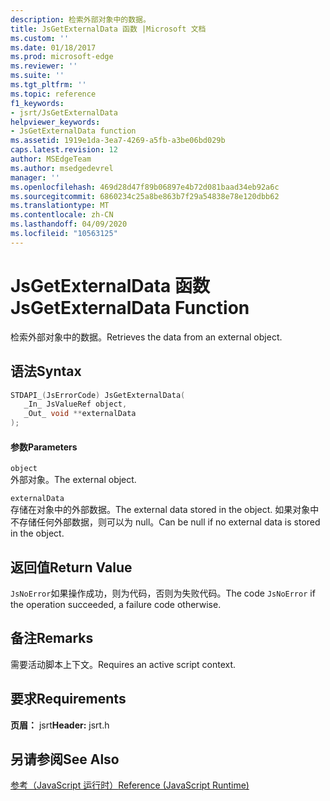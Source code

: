 ```yaml
---
description: 检索外部对象中的数据。
title: JsGetExternalData 函数 |Microsoft 文档
ms.custom: ''
ms.date: 01/18/2017
ms.prod: microsoft-edge
ms.reviewer: ''
ms.suite: ''
ms.tgt_pltfrm: ''
ms.topic: reference
f1_keywords:
- jsrt/JsGetExternalData
helpviewer_keywords:
- JsGetExternalData function
ms.assetid: 1919e1da-3ea7-4269-a5fb-a3be06bd029b
caps.latest.revision: 12
author: MSEdgeTeam
ms.author: msedgedevrel
manager: ''
ms.openlocfilehash: 469d28d47f89b06897e4b72d081baad34eb92a6c
ms.sourcegitcommit: 6860234c25a8be863b7f29a54838e78e120dbb62
ms.translationtype: MT
ms.contentlocale: zh-CN
ms.lasthandoff: 04/09/2020
ms.locfileid: "10563125"
---
```

# <span data-ttu-id="71790-103">JsGetExternalData 函数</span><span class="sxs-lookup"><span data-stu-id="71790-103">JsGetExternalData Function</span></span>
<span data-ttu-id="71790-104">检索外部对象中的数据。</span><span class="sxs-lookup"><span data-stu-id="71790-104">Retrieves the data from an external object.</span></span>  
  
## <span data-ttu-id="71790-105">语法</span><span class="sxs-lookup"><span data-stu-id="71790-105">Syntax</span></span>  
  
```cpp  
STDAPI_(JsErrorCode) JsGetExternalData(  
   _In_ JsValueRef object,  
   _Out_ void **externalData  
);  
```  
  
#### <span data-ttu-id="71790-106">参数</span><span class="sxs-lookup"><span data-stu-id="71790-106">Parameters</span></span>  
 `object`  
 <span data-ttu-id="71790-107">外部对象。</span><span class="sxs-lookup"><span data-stu-id="71790-107">The external object.</span></span>  
  
 `externalData`  
 <span data-ttu-id="71790-108">存储在对象中的外部数据。</span><span class="sxs-lookup"><span data-stu-id="71790-108">The external data stored in the object.</span></span> <span data-ttu-id="71790-109">如果对象中不存储任何外部数据，则可以为 null。</span><span class="sxs-lookup"><span data-stu-id="71790-109">Can be null if no external data is stored in the object.</span></span>  
  
## <span data-ttu-id="71790-110">返回值</span><span class="sxs-lookup"><span data-stu-id="71790-110">Return Value</span></span>  
 <span data-ttu-id="71790-111">`JsNoError`如果操作成功，则为代码，否则为失败代码。</span><span class="sxs-lookup"><span data-stu-id="71790-111">The code `JsNoError` if the operation succeeded, a failure code otherwise.</span></span>  
  
## <span data-ttu-id="71790-112">备注</span><span class="sxs-lookup"><span data-stu-id="71790-112">Remarks</span></span>  
 <span data-ttu-id="71790-113">需要活动脚本上下文。</span><span class="sxs-lookup"><span data-stu-id="71790-113">Requires an active script context.</span></span>  
  
## <span data-ttu-id="71790-114">要求</span><span class="sxs-lookup"><span data-stu-id="71790-114">Requirements</span></span>  
 <span data-ttu-id="71790-115">**页眉：** jsrt</span><span class="sxs-lookup"><span data-stu-id="71790-115">**Header:** jsrt.h</span></span>  
  
## <span data-ttu-id="71790-116">另请参阅</span><span class="sxs-lookup"><span data-stu-id="71790-116">See Also</span></span>  
 [<span data-ttu-id="71790-117">参考（JavaScript 运行时）</span><span class="sxs-lookup"><span data-stu-id="71790-117">Reference (JavaScript Runtime)</span></span>](../chakra-hosting/reference-javascript-runtime.md)